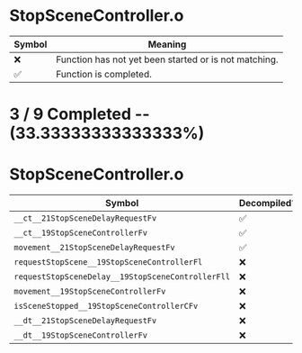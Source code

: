 # StopSceneController.o
| Symbol | Meaning 
| ------------- | ------------- 
| :x: | Function has not yet been started or is not matching. 
| :white_check_mark: | Function is completed. 


# 3 / 9 Completed -- (33.33333333333333%)
# StopSceneController.o
| Symbol | Decompiled? |
| ------------- | ------------- |
| `__ct__21StopSceneDelayRequestFv` | :white_check_mark: |
| `__ct__19StopSceneControllerFv` | :white_check_mark: |
| `movement__21StopSceneDelayRequestFv` | :white_check_mark: |
| `requestStopScene__19StopSceneControllerFl` | :x: |
| `requestStopSceneDelay__19StopSceneControllerFll` | :x: |
| `movement__19StopSceneControllerFv` | :x: |
| `isSceneStopped__19StopSceneControllerCFv` | :x: |
| `__dt__21StopSceneDelayRequestFv` | :x: |
| `__dt__19StopSceneControllerFv` | :x: |
